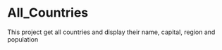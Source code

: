# All_Countries
This project get all countries and display their name, capital, region and population
